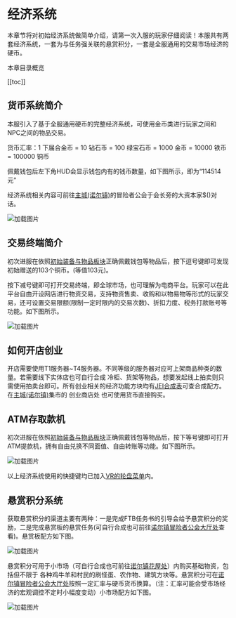 # 经济系统

本章节将对初始经济系统做简单介绍，请第一次入服的玩家仔细阅读！本服共有两套经济系统，一套为与任务强关联的悬赏积分，一套是全服通用的交易市场经济的硬币。

本章目录概览 

[[toc]]

## 货币系统简介

本服引入了基于全服通用硬币的完整经济系统，可使用金币类进行玩家之间和NPC之间的物品交易。

货币汇率：1 下届合金币 = 10 钻石币 = 100 绿宝石币 = 1000 金币 = 10000 铁币 = 100000 铜币

佩戴钱包后左下角HUD会显示钱包内有的钱币数量，如下图所示，即为“114514元”

经济系统相关内容可前往[主城(诺尔镇)](/town.md)的冒险者公会于会长旁的大资本家$()对话。

![加载图片](/img/eco.webp)

## 交易终端简介

初次进服在依照[初始装备与物品板块](/newkit.md)正确佩戴钱包等物品后，按下逗号键即可发现初始赠送的103个铜币。(等值103元)。

按下减号键即可打开交易终端，即全球市场，也可理解为电商平台。玩家可以在此平台自由开设网店进行物资交易，支持物资售卖、收购和以物易物等形式的玩家交易，还可设置交易限额(限制一定时限内的交易次数)、折扣力度、税务打款账号等功能。如下图所示。

![加载图片](/img/store.webp)

## 如何开店创业

开店需要使用T1服务器~T4服务器。不同等级的服务器对应可上架商品种类的数量。若需要线下实体店也可自行合成 冷柜、货架等物品，想要发起线上拍卖则只需使用拍卖台即可。所有创业相关的经济功能方块均有[JEI合成表](/know.md)可查合成配方。在[主城(诺尔镇)](/town.md)集市的 创业商店处 也可使用货币直接购买。

## ATM存取款机

初次进服在依照[初始装备与物品板块](/newkit.md)正确佩戴钱包等物品后，按下等号键即可打开ATM提款机，拥有自由兑换不同面值、自由转账等功能。如下图所示。

![加载图片](/img/atm.webp)

以上经济系统使用的快捷键均已加入[VR的轮盘菜单](/vrbtn.md)内。

## 悬赏积分系统

获取悬赏积分的渠道主要有两种：一是完成FTB任务书的引导会给予悬赏积分的奖励，二是完成悬赏板的悬赏任务(可自行合成也可前往[诺尔镇冒险者公会大厅处](/town.md)查看)。悬赏板配方如下图。

![加载图片](/img/xuan.webp)

悬赏积分可用于小市场（可自行合成也可前往[诺尔镇花屋处](/town.md)）内购买基础物资，包括但不限于 各种鸡牛羊和村民的刷怪蛋、农作物、建筑方块等。悬赏积分可在[诺尔镇冒险者公会大厅处](/town.md)按照一定汇率与硬币货币换算。（注：汇率可能会受市场经济的宏观调控不定时小幅度变动）小市场配方如下图。

![加载图片](/img/market.webp)